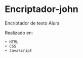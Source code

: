 # Encriptador-john
Encriptador de texto Alura 




Realizado en:

    • HTML
    • CSS
    • JavaScript 


